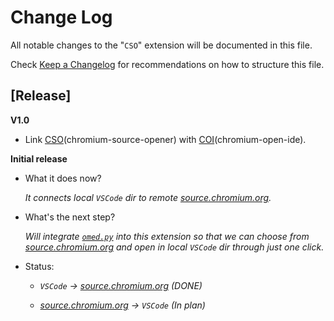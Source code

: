 # Change Log

All notable changes to the "`CSO`" extension will be documented in this file.

Check [Keep a Changelog](http://keepachangelog.com/) for recommendations on how to structure this file.

## [Release]

**V1.0**

- Link [CSO](https://marketplace.visualstudio.com/items?itemName=FangzhenSong.chromium-source-opener)(chromium-source-opener) with [COI](https://github.com/song-fangzhen/chromium-open-ide/releases/tag/v1.2)(chromium-open-ide).

**Initial release**

- What it does now?

    *It connects local `VSCode` dir to remote  [source.chromium.org](https://source.chromium.org).*
- What's the next step?

    *Will integrate [`omed.py`](https://source.chromium.org/chromium/chromium/src/+/main:tools/chrome_extensions/open_my_editor/omed.py) into this extension so that we can choose from  [source.chromium.org](https://source.chromium.org) and open in local `VSCode` dir through just one click.*
- Status:

    - *`VSCode` -> [source.chromium.org](https://source.chromium.org) (DONE)*

    - *[source.chromium.org](https://source.chromium.org)  -> `VSCode` (In plan)*